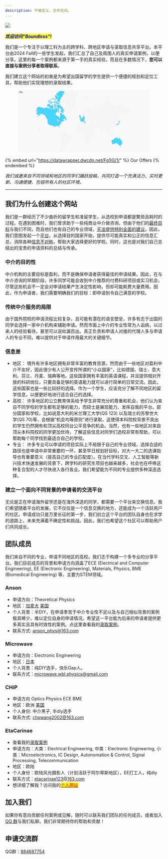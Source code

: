 ```yaml
---
description: 不被定义，合作无间。
---
```

<a href='https://clustrmaps.com/site/1bynh'  title='Visit tracker'><img src='//clustrmaps.com/map_v2.png?cl=ffffff&w=70&t=n&d=0826DKcvVNCgw5NI1cXM0_69O-1XOWU6xXzQZg7yNsA&co=ffffff&ct=ffffff'/></a>

<script type='text/javascript' id='clustrmaps' src='//cdn.clustrmaps.com/map_v2.js?cl=ffffff&w=70&t=n&d=0826DKcvVNCgw5NI1cXM0_69O-1XOWU6xXzQZg7yNsA&ct=ffffff&co=ffffff&cmo=ffffff&cmn=ffffff'></script>

_<mark style="color:blue;">**欢迎访问“Boundless”!**</mark>_&#x20;

我们是一个专注于以理工科为主的跨学科、跨地区申请与录取信息共享平台。本平台由2024 Fall的一些学生发起，我们汇总了自己及周围人的真实申请案例，以便分享。这里的每一个案例都来源于第一手的真实经验，而且在多数情况下，**您可以直接与案例分享者取得联系**。

我们建立这个网站的初衷是为希望出国留学的学生提供一个便捷的规划和定位工具，帮助他们实现理想的录取结果。

<figure><img src=".gitbook/assets/amcharts.pixelMap (3).png" alt=""><figcaption></figcaption></figure>

{% embed url="https://datawrapper.dwcdn.net/Fg1lG/1/" %}
Our Offers
{% endembed %}

_我们诚邀来自不同领域和地区的同学们踊跃投稿，共同打造一个充满活力、实时更新、沟通便捷、包容所有人的社区环境。_

***

## 我们为什么创建这个网站

我们是一群经历了不少曲折的留学生和准留学生，从选校到申请都是繁琐且耗时的过程。在遇到困难时，我们曾求助于一些纯商业中介做咨询，但由于他们的[最终目标](./#zhong-jie-de-mu-de-xing)与我们不同，而且他们也有自己的专业领域，[无法提供特别全面的建议](./#chuan-tong-zhong-jie-fu-wu-de-ju-xian)。因此，我们意图发起一个[平台](./#jian-li-yi-ge-mian-xiang-bu-tong-bei-jing-de-shen-qing-zhe-de-jiao-liu-ping-tai)，从选择目的国家开始，提供尽可能真实和公正的信息汇总，消除各种[信息不对称](./#xin-xi-cha)，帮助大家选择更好的学校。同时，这也是对我们自己总结出的宝贵的申请资料的总结与传承。

### 中介的目的性

中介机构的主要目标是盈利，而不是确保申请者获得最佳的申请结果。因此，在与中介咨询的早期阶段，许多同学可能会收到中介推荐的付费科研项目或实习机会，尽管这些机会不一定会对申请结果产生决定性影响，但却可能耗费大量费用。因此，作为申请者，我们需要明确我们的目标：即申请到令自己满意的学校。

### 传统中介服务的局限   &#x20;

由于国外院校的申请流程比较复杂，且可能有潜在的语言壁垒，许多有志于出国的同学会选择一家中介机构来辅助申请。然而市面上中介的专业性常为人诟病，以过来人的经验看待，甚至可以说纰漏百出。真正负责和申请人对接的代理人多与申请人的专业不同，难以提供对于申请作用最大的关键细节。

### 信息差   &#x20;

* 地区： 境外有许多地区拥有非常丰富的教育资源，然而由于一些地区对盈利中介不友好，因此很少有人公开宣传所谓的“小众国家”，比如德国、瑞士、意大利、芬兰、丹麦、瑞典等地。这些国家拥有丰富的英语课程，并且提供相对开放的科研岗位，只要具备足够的英语能力就可以进行简单的日常交流。因此，这些国家也是一些比较好的选择。作为一个学生，应该充分了解不同地区的留学信息，以便更好地进行适合自己的选择。
* 高校：  许多地区的公立教育体系给予学生非常充分的尊重和机会，他们认为来自不同学校的学生都有足够的能力，而硕士是展现能力、发挥自我的平台。部分国家和学校，比如说意大利的米兰理工大学(QS 123) 以及瑞士的苏黎世大学(QS 70)等，会根据“机会均等原则”进行录取，这使得本科院校背景不突出的学生仍然拥有和顶尖高校同台公平竞争的机会。当然，也有一些地区对来自顶尖本科院校的同学更加优待，了解这些信息对同学们选校非常有帮助，可以帮助每个同学找到最适合自己的学校。
* 专业： 许多专业可以申请的项目实际上不局限于自己的专业领域，选择合适的路径也是申请中非常重要的一环，甚至早日规划好目标，对大一大二的选课指导也有重要意义（提高自己的专业匹配度）。在当代学科交叉、人工智能等新兴技术快速发展的背景下，跨学科的研究生项目也越来越多，社会也在呼唤这种复合型的人才尽快进入各行各业。我们希望能为不同的专业提供多种深造选择。

### 建立一个面向不同背景的申请者的交流平台

无论是正在申请海外留学还是在海外深造的同学，都需要一个平台来交换信息。我们希望随着平台的发展，它不仅仅是一个信息交换的地方，还能成为一个活跃用户的社区。申请成功只是万里长征的第一步，我们创立这个平台的团队自身也在求学的道路上，未来充满着不确定性和挑战。因此，我们也希望这个社区可以帮助用户们共同成长。



## 团队成员

我们来自不同的专业，申请不同地区的高校。我们志于构建一个多专业的分享平台。我们目前成员的背景和申请方向涵盖了ECE (Electrical and Computer Engineering), EE (Electronic Engineering), Materials, Physics, BME (Biomedical Engineering) 等，主要为STEM领域。

### **Anson**

* 申请方向：Theoretical Physics
* 地区：[加拿大](north-america/canada-jia-na-da/) [美国](north-america/united-states-mei-guo/)
* 个人背景：半DIY，在申请季苦于中介专业性不足以及与自己相似背景的案例极其稀少，难以定位自身的申请情况。希望这一平台能为后来的申请者提供更多真实且具有时效性的案例。点这里查看我的[录取案例](cases/24-fall-physicsstong-xue.md)。
* 联系方式: [anson\_phys@163.com](mailto:anson\_phys@163.com)



### **Microwave**

* 申请方向：Electronic Engineering
* 地区：[日本](asia/japan-ri-ben.md)
* 个人背景：纯DIY选手，快乐Gap人。
* 联系方式：[microwave.wbl.physics@gmail.com](mailto:microwave.wbl.physics@gmail.com)

### **CHiP**

* 申请方向 Optics Physics ECE BME
* 地区：欧洲 [美国](north-america/united-states-mei-guo/)
* 个人身份: 中介黑子, 半diy选手
* 联系方式: [chpwang2002@163.com](mailto:chpwang2002@163.com)

### EtaCarinae

* 查看我的[录取案例](cases/24fall-electronicsytong-xue.md)
* 申请方向：大类：Electrical Engineering, 中类：Electronic Engineering, 小类：Microelectronics, IC Design, Autonomation & Control, Signal Processing, Telecommunication
* 地区：欧陆
* 个人身份：欧陆风光摄影人（计划活跃于阿尔卑斯地区），EE打工人，纯diy
* 联系方式：[etacarinae123@163.com](mailto:etacarinae123@gmail.com)
* 想详细了解我？访问我的[<mark style="color:red;">个人网站</mark>](https://app.gitbook.com/s/XkZTXe75txEYFmRZuh5D/)

## 加入我们

如果你有意向贡献任何案例或见解，随时可以联系我们团队的任何成员，或者加入 [QQ 群](./#shen-qing-jiao-liu-qun)与我们私聊。我们非常期待你的帮助和贡献！

## 申请交流群

QQ群：[884687754](https://qm.qq.com/q/PxqIl7ZJYq)